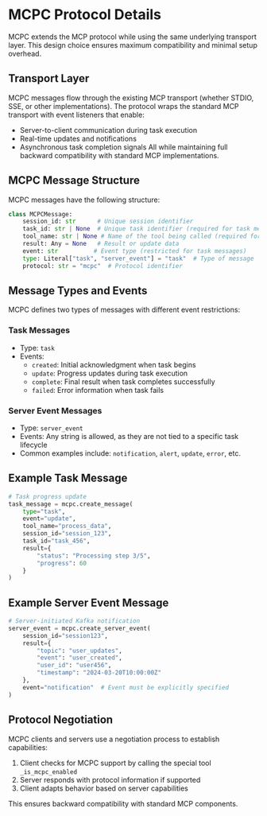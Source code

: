 # MCPC Protocol Details

MCPC extends the MCP protocol while using the same underlying transport layer. This design choice ensures maximum compatibility and minimal setup overhead.

## Transport Layer

MCPC messages flow through the existing MCP transport (whether STDIO, SSE, or other implementations). The protocol wraps the standard MCP transport with event listeners that enable:

- Server-to-client communication during task execution
- Real-time updates and notifications
- Asynchronous task completion signals
  All while maintaining full backward compatibility with standard MCP implementations.

## MCPC Message Structure

MCPC messages have the following structure:

```python
class MCPCMessage:
    session_id: str      # Unique session identifier
    task_id: str | None  # Unique task identifier (required for task messages)
    tool_name: str | None # Name of the tool being called (required for task messages)
    result: Any = None   # Result or update data
    event: str          # Event type (restricted for task messages)
    type: Literal["task", "server_event"] = "task"  # Type of message
    protocol: str = "mcpc"  # Protocol identifier
```

## Message Types and Events

MCPC defines two types of messages with different event restrictions:

### Task Messages

- Type: `task`
- Events:
  - `created`: Initial acknowledgment when task begins
  - `update`: Progress updates during task execution
  - `complete`: Final result when task completes successfully
  - `failed`: Error information when task fails

### Server Event Messages

- Type: `server_event`
- Events: Any string is allowed, as they are not tied to a specific task lifecycle
- Common examples include: `notification`, `alert`, `update`, `error`, etc.

## Example Task Message

```python
# Task progress update
task_message = mcpc.create_message(
    type="task",
    event="update",
    tool_name="process_data",
    session_id="session_123",
    task_id="task_456",
    result={
        "status": "Processing step 3/5",
        "progress": 60
    }
)
```

## Example Server Event Message

```python
# Server-initiated Kafka notification
server_event = mcpc.create_server_event(
    session_id="session123",
    result={
        "topic": "user_updates",
        "event": "user_created",
        "user_id": "user456",
        "timestamp": "2024-03-20T10:00:00Z"
    },
    event="notification"  # Event must be explicitly specified
)
```

## Protocol Negotiation

MCPC clients and servers use a negotiation process to establish capabilities:

1. Client checks for MCPC support by calling the special tool `_is_mcpc_enabled`
2. Server responds with protocol information if supported
3. Client adapts behavior based on server capabilities

This ensures backward compatibility with standard MCP components.

